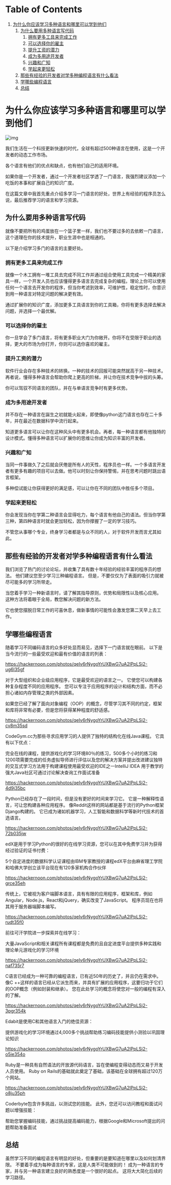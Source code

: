 
# Table of Contents

1.  [为什么你应该学习多种语言和哪里可以学到他们](#orga5336e3)
    1.  [为什么要用多种语言写代码](#org2ecac67)
        1.  [拥有更多工具来完成工作](#org05ce268)
        2.  [可以选择你的雇主](#org5907717)
        3.  [提升工资的潜力](#org0e36656)
        4.  [成为多用途开发者](#orgdf65478)
        5.  [兴趣和广知](#org41638f5)
        6.  [学起来更轻松](#orgacf0ddd)
    2.  [那些有经验的开发者对学多种编程语言有什么看法](#orgebff3f8)
    3.  [学哪些编程语言](#org07232f9)
    4.  [总结](#orgf724b35)



<a id="orga5336e3"></a>

# 为什么你应该学习多种语言和哪里可以学到他们

![img](https://hackernoon.com/drafts/8cnv3597.png "我们生活在一个科技更新快速的时代，全球有超过500种语言在使用，这是一个开发者的动态工作市场。There are pros and cons of all the languages and their adoption is becoming more and more application-specific.")

我们生活在一个科技更新快速的时代，全球有超过500种语言在使用，这是一个开发者的动态工作市场。

各个语言有他们的优点和缺点，也有他们自己的适用环境。

如果你是一个开发者，通过一个开发者社区学透了一门语言，我强烈建议添加一个吃饭的本事和扩展自己的知识广度。

在这篇文章中我首先重点介绍多学习一门语言的好处，世界上有经验的程序员怎么说，最后推荐学习的语言和学习资源。


<a id="org2ecac67"></a>

## 为什么要用多种语言写代码

就像不要把所有的鸡蛋放在一个篮子里一样，我们也不要过多的去依敕一门语言，这个道理在你的技术提升，职业生涯中也是相通的。

以下是介绍学习多门的语言的主要好处。


<a id="org05ce268"></a>

### 拥有更多工具来完成工作

就像一个木工拥有一堆工具去完成不同工作并通过组合使用工具完成一个精美的家具一样，一个开发人员也应该懂得更多语言去完成复杂的编程。理论上你可以使用任何一个语言去开发你的程序，但当你考滤到效率，可维护性，稳定性时，你意识到用一种语言对特定问题的解决更有效。

通过扩展你的知识广度，添加更多工具语言到你的工具箱，你将有更多选择去解决问题，并选择一个最优解。


<a id="org5907717"></a>

### 可以选择你的雇主

你一旦学会了多门语言，将有更多职业大门为你敞开。你将不在受限于职业的选择，更大的市场为你打开，你则可以选你喜欢的雇主。


<a id="org0e36656"></a>

### 提升工资的潜力

软件行业会存在多种技术的转换。一种的技术的回报可能突然就高于另一种技术。再者说，懂得多种语言会帮助你爬上更高的阶梯，并让你在技术竞争中拔的头筹。

你可以驾驭不同语言的团队，并在与单语言竞争时有更多优势。


<a id="orgdf65478"></a>

### 成为多用途开发者

并不存在一种语言在誕生之初就能火起来，即使像python这门语言也存在二十多年，并在最近在数据科学中流行起来。

知道更多语言可以让你在这种风头中有更多机会。再者，每一种语言都有他独特的设计模式。懂得多种语言可以扩展你的思维让你成为知识丰富的开发者。


<a id="org41638f5"></a>

### 兴趣和广知

当同一件事做久了之后就会厌倦是所有人的天性，程序员也一样。一个多语言开发者有更多有趣的项目可以去做。他可以时刻让你保持警惕，并在思考问题时跳出语言框架。

多种偿试能让你获得更好的满足感，可以让你在不同的团队中胜任多个项目。


<a id="orgacf0ddd"></a>

### 学起来更轻松

你会发现当你在学第二种语言会显得吃力，每个语言有他自己的语法。但当你学第三种，第四种语言时就会更加轻松，因为你撑握了一定的学习技巧。

不管您从事哪个专业，终身学习者都是与众不同的人，对于软件开发而言尤其如此。


<a id="orgebff3f8"></a>

## 那些有经验的开发者对学多种编程语言有什么看法

我们浏览了热门的讨论论坛，并收集了具有数十年经验的经验丰富的程序员的想法。 他们建议您至少学习三种编程语言。 但是，不要仅仅为了表面的吸引力就被尽可能多的学习所带走。

当您着手学习一种新语言时，请了解其指导原则，优势和局限性以及核心应用。 这种方法将着眼于全局，教您解决问题的新方法。

它也使您摆脱日常工作的可喜休息，做新事情的可能性会激发您第二天早上去工作。


<a id="org07232f9"></a>

## 学哪些编程语言

随着学习不同编码语言的众多好处显而易见，选择下一门语言就在眼前。 以下是当今流行的一些最受欢迎和最有价值的语言的列表：

<https://hackernoon.com/photos/qeIv6rNygoYrUXBwG7uA2lPpLSj2-ug6l35gf>

对于大型组织和企业级应用程序，它是最受欢迎的语言之一。 它使您可以构建各种复杂程度不同的应用程序。 您可以专注于应用程序的设计和结构方面，而不必担心诸如内存管理之类的外部因素。

如果您已经了解了面向对象编程（OOP）的概念，尽管学习其不同的约定，框架和库将非常有必要，但是您将获得某种程度的舒适感。

<https://hackernoon.com/photos/qeIv6rNygoYrUXBwG7uA2lPpLSj2-cv8m35sd>

CodeGym.cc为那些寻求应用学习的人提供了独特的结构化在线Java课程。 它具有以下优点：

完全在线的课程，提供游戏化的学习环境80％的练习，500多个小时的练习和1200项需要完成的任务虚拟导师进行评估以及您的解决方案并提出改进建议独特的交互式学习方法用于构建课程使用最受欢迎的IDE之一IntelliJ IDEA 用于教学的强大Java社区可通过讨论解决查询工作面试准备

<https://hackernoon.com/photos/qeIv6rNygoYrUXBwG7uA2lPpLSj2-4d9j35bc>

Python已经存在了一段时间，但是没有更好的时间来学习它。 它是一种解释性语言，可让您构建各种应用程序。 像Reddit这样的网站都是基于流行的Python框架Django构建的。 它已成为诸如机器学习，人工智能和数据科学等新时代技术的首选语言。

<https://hackernoon.com/photos/qeIv6rNygoYrUXBwG7uA2lPpLSj2-72b035jw>

edX是用于学习Python的很好的在线学习资源，您可以在其中免费学习并为获得经过验证的证书付费：

5个自定进度的数据科学认证课程由IBM专家教授的课程edX平台由麻省理工学院和哈佛大学创立该平台现在有120多家机构合作伙伴

<https://hackernoon.com/photos/qeIv6rNygoYrUXBwG7uA2lPpLSj2-grce35eh>

传统上，它被视为客户端脚本语言，具有有限的应用程序，框架和库，例如Angular，Node.js，React和jQuery，确实改变了JavaScript。 程序员现在也将其用于服务器端脚本编写。

<https://hackernoon.com/photos/qeIv6rNygoYrUXBwG7uA2lPpLSj2-rudt35f0>

前往可汗学院进一步探索并在线学习：

大量JavaScript和相关课程所有课程都是免费的且自定进度平台提供多种实践和理论单元游戏化的学习环境

<https://hackernoon.com/photos/qeIv6rNygoYrUXBwG7uA2lPpLSj2-naf735r7>

C语言已经成为一种可靠的编程语言，已有近50年的历史了，并且仍在需求中。 像C ++这样的语言已经从它派生而来，并具有扩展的应用程序，这要归功于它们的OOP概念（例如封装和继承）。 您在此处学习的概念将使您对一般的编程有深入的了解。

<https://hackernoon.com/photos/qeIv6rNygoYrUXBwG7uA2lPpLSj2-3pgr354k>

Edabit是使用C和其他语言入门的绝佳资源：

提供游戏化的学习环境通过4,000多个挑战帮助练习编码技能提供小测验以巩固理论知识

<https://hackernoon.com/photos/qeIv6rNygoYrUXBwG7uA2lPpLSj2-o5ie354o>

Ruby是一种具有自然语法的开放源代码语言，旨在使编程变得动态而又易于开发人员使用。 Ruby on Rails的基础就此奠定了基础，该基础在全球拥有超过120万个网站。

<https://hackernoon.com/photos/qeIv6rNygoYrUXBwG7uA2lPpLSj2-o8ju35ph>

Coderbyte包含许多挑战，以测试您的技能。 此外，您还可以访问教程和面试问题以增强技能：

帮助您掌握编码技能，通过挑战提高编码能力，根据Google和Microsoft提出的问题帮助准备面试


<a id="orgf724b35"></a>

## 总结

虽然学习不同的编程语言有明显的好处，但重要的是要知道在哪里以及如何划清界限。 不要着手成为每种语言的专家，这是人类不可能做到的！ 成为一种语言的专家，并与另一种语言建立良好的熟悉度是一个很好的起点。 这将大大简化后续的学习路径。

